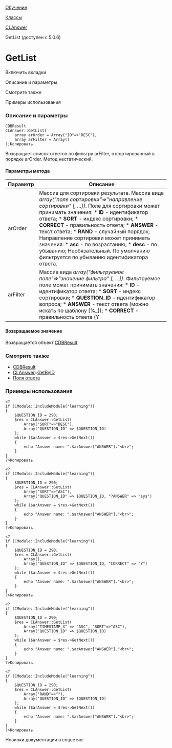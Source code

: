 [Обучение](/api_help/learning/index.php)

[Классы](/api_help/learning/classes/index.php)

[CLAnswer](/api_help/learning/classes/clanswer/index.php)

GetList (доступен с 5.0.6)

GetList
=======

Включить вкладки

Описание и параметры

Смотрите также

Примеры использования

### Описание и параметры

```
CDBResult
CLAnswer::GetList(
	array arOrder = Array("ID"=>"DESC"),
	array arFilter = Array()
);Копировать
```

Возвращает список ответов по фильтру arFilter, отсортированный в порядке arOrder. Метод нестатический.

#### Параметры метода

| Параметр | Описание |
| --- | --- |
| arOrder | Массив для сортировки результата. Массив вида *array("поле сортировки"=>"направление сортировки" [, ...])*.  Поле для сортировки может принимать значения:  * **ID** - идентификатор ответа; * **SORT** - индекс сортировки; * **CORRECT** - правильность ответа; * **ANSWER** - текст ответа; * **RAND** - случайный порядок;  Направление сортировки может принимать значения:  * **asc** - по возрастанию; * **desc** - по убыванию;  Необязательный. По умолчанию фильтруется по убыванию идентификатора ответа. |
| arFilter | Массив вида  *array("фильтруемое поле"=>"значение фильтра" [, ...])*. Фильтруемое поле может принимать значения:  * **ID** - идентификатор ответа; * **SORT** - индекс сортировки; * **QUESTION\_ID** - идентификатор вопроса; * **ANSWER** - текст ответа (можно искать по шаблону [%\_]); * **CORRECT** - правильность ответа (Y|N);  Перед названием фильтруемого поля можно указать тип фильтрации:  * "!" - не равно * "<" - меньше * "<=" - меньше либо равно * ">" - больше * ">=" - больше либо равно    "*значения фильтра*" - одиночное значение или массив.    Необязательный. По умолчанию записи не фильтруются. |

#### Возвращаемое значение

Возвращается объект [CDBResult](/api_help/main/reference/cdbresult/index.php).

### Смотрите также

* [CDBResult](/api_help/main/reference/cdbresult/index.php)
* [CLAnswer](/api_help/learning/classes/clanswer/index.php)::[GetByID](/api_help/learning/classes/clanswer/getbyid.php)
* [Поля ответа](/api_help/learning/fields.php#answer)

### Примеры использования

```
<?
if (CModule::IncludeModule("learning"))
{
	$QUESTION_ID = 290;
	$res = CLAnswer::GetList(
		Array("SORT"=>"DESC"), 
		Array("QUESTION_ID" => $QUESTION_ID)
	);
	while ($arAnswer = $res->GetNext())
	{
		echo "Answer name: ".$arAnswer["ANSWER"]."<br>";
	}
}
?>Копировать
```

```
<?
if (CModule::IncludeModule("learning"))
{
	$QUESTION_ID = 290;
	$res = CLAnswer::GetList(
		Array("SORT"=>"ASC"), 
		Array("QUESTION_ID" => $QUESTION_ID, "?ANSWER" => "sys")
	);
	while ($arAnswer = $res->GetNext())
	{
		echo "Answer name: ".$arAnswer["ANSWER"]."<br>";
	}
}
?>Копировать
```

```
<?
if (CModule::IncludeModule("learning"))
{
	$QUESTION_ID = 290;
	$res = CLAnswer::GetList(
		Array(), 
		Array("QUESTION_ID" => $QUESTION_ID, "CORRECT" => "Y")
	);
	while ($arAnswer = $res->GetNext())
	{
		echo "Answer name: ".$arAnswer["ANSWER"]."<br>";
	}
}
?>Копировать
```

```
<?
if (CModule::IncludeModule("learning"))
{
	$QUESTION_ID = 290;
	$res = CLAnswer::GetList(
		Array("TIMESTAMP_X" => "ASC", "SORT"=>"ASC"), 
		Array("QUESTION_ID" => $QUESTION_ID)
	);
	while ($arAnswer = $res->GetNext())
	{
		echo "Answer name: ".$arAnswer["ANSWER"]."<br>";
	}
}
?>Копировать
```

```
<?
if (CModule::IncludeModule("learning"))
{
	$QUESTION_ID = 290;
	$res = CLAnswer::GetList(
		Array("RAND"=>""), 
		Array("QUESTION_ID" => $QUESTION_ID)
	);
	while ($arAnswer = $res->GetNext())
	{
		echo "Answer name: ".$arAnswer["ANSWER"]."<br>";
	}
}
?>Копировать
```

Новинки документации в соцсетях: